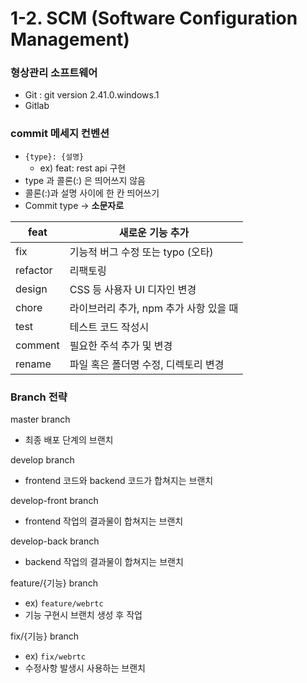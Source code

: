 # 1-2. SCM (Software Configuration Management)

### 형상관리 소프트웨어

- Git : git version 2.41.0.windows.1
- Gitlab

### commit 메세지 컨벤션

- `{type}: {설명}`
    - ex) feat: rest api 구현
- type 과 콜론(:) 은 띄어쓰지 않음
- 콜론(:)과 설명 사이에 한 칸 띄어쓰기
- Commit type → **소문자로**

| feat | 새로운 기능 추가 |
| --- | --- |
| fix | 기능적 버그 수정 또는 typo (오타) |
| refactor | 리팩토링 |
| design | CSS 등  사용자 UI 디자인 변경 |
| chore | 라이브러리 추가, npm 추가 사항 있을 때 |
| test | 테스트 코드 작성시 |
| comment | 필요한 주석 추가 및 변경 |
| rename | 파일 혹은 폴더명 수정, 디렉토리 변경 |

### Branch 전략

master branch

- 최종 배포 단계의 브랜치

develop branch

- frontend 코드와 backend 코드가 합쳐지는 브랜치

develop-front branch

- frontend 작업의 결과물이 합쳐지는 브랜치

develop-back branch

- backend 작업의 결과물이 합쳐지는 브랜치

feature/{기능} branch

- ex) `feature/webrtc`
- 기능 구현시 브랜치 생성 후 작업

fix/{기능} branch

- ex) `fix/webrtc`
- 수정사항 발생시 사용하는 브랜치